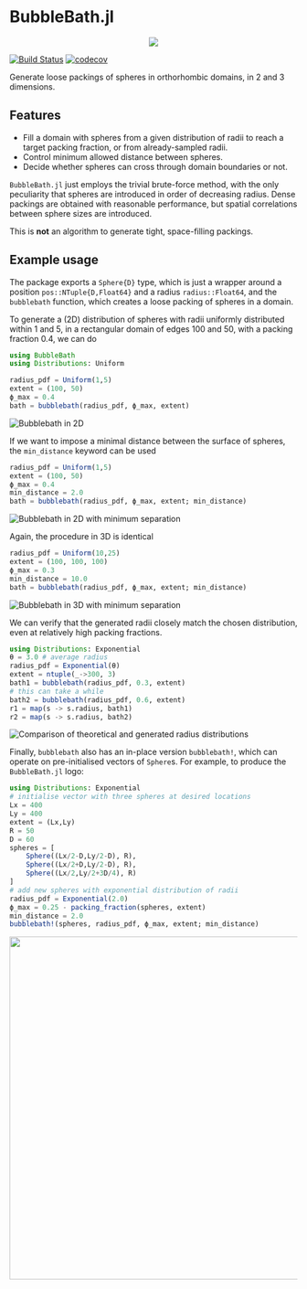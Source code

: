 # BubbleBath.jl

<p align="center" width="100%">
<img src="examples/bubblebath_logo.svg">
</p>

[![Build Status](https://github.com/mastrof/BubbleBath.jl/workflows/CI/badge.svg)](https://github.com/mastrof/BubbleBath.jl/actions)
[![codecov](https://codecov.io/gh/mastrof/BubbleBath.jl/branch/main/graphs/badge.svg)](https://codecov.io/gh/mastrof/BubbleBath.jl)

Generate loose packings of spheres in orthorhombic domains, in 2 and 3 dimensions.


## Features
* Fill a domain with spheres from a given distribution of radii to reach a target
    packing fraction, or from already-sampled radii.
* Control minimum allowed distance between spheres.
* Decide whether spheres can cross through domain boundaries or not.

`BubbleBath.jl` just employs the trivial brute-force method,
with the only peculiarity that spheres are introduced in
order of decreasing radius.
Dense packings are obtained with reasonable performance,
but spatial correlations between sphere sizes are introduced.

This is **not** an algorithm to generate tight, space-filling packings.

## Example usage
The package exports a `Sphere{D}` type, which is just a wrapper around a 
position `pos::NTuple{D,Float64}` and a radius `radius::Float64`, and
the `bubblebath` function, which creates a loose packing of spheres in a domain.

To generate a (2D) distribution of spheres with radii uniformly distributed
within 1 and 5, in a rectangular domain of edges 100 and 50,
with a packing fraction 0.4, we can do
```julia
using BubbleBath
using Distributions: Uniform

radius_pdf = Uniform(1,5)
extent = (100, 50)
ϕ_max = 0.4
bath = bubblebath(radius_pdf, ϕ_max, extent)
```
![Bubblebath in 2D](examples/2d.svg)

If we want to impose a minimal distance between the surface of spheres,
the `min_distance` keyword can be used
```julia
radius_pdf = Uniform(1,5)
extent = (100, 50)
ϕ_max = 0.4
min_distance = 2.0
bath = bubblebath(radius_pdf, ϕ_max, extent; min_distance)
```
![Bubblebath in 2D with minimum separation](examples/2d_mindist.svg)

Again, the procedure in 3D is identical
```julia
radius_pdf = Uniform(10,25)
extent = (100, 100, 100)
ϕ_max = 0.3
min_distance = 10.0
bath = bubblebath(radius_pdf, ϕ_max, extent; min_distance)
```
![Bubblebath in 3D with minimum separation](examples/3d_mindist.svg)

We can verify that the generated radii closely match the chosen distribution, even at relatively high packing fractions.
```julia
using Distributions: Exponential
θ = 3.0 # average radius
radius_pdf = Exponential(θ)
extent = ntuple(_->300, 3)
bath1 = bubblebath(radius_pdf, 0.3, extent)
# this can take a while
bath2 = bubblebath(radius_pdf, 0.6, extent)
r1 = map(s -> s.radius, bath1)
r2 = map(s -> s.radius, bath2)
```
![Comparison of theoretical and generated radius distributions](examples/radius_pdf.svg)

Finally, `bubblebath` also has an in-place version `bubblebath!`, which can operate on pre-initialised
vectors of `Sphere`s.
For example, to produce the `BubbleBath.jl` logo:
```julia
using Distributions: Exponential
# initialise vector with three spheres at desired locations
Lx = 400
Ly = 400
extent = (Lx,Ly)
R = 50
D = 60
spheres = [
    Sphere((Lx/2-D,Ly/2-D), R),
    Sphere((Lx/2+D,Ly/2-D), R),
    Sphere((Lx/2,Ly/2+3D/4), R)
]
# add new spheres with exponential distribution of radii
radius_pdf = Exponential(2.0)
ϕ_max = 0.25 - packing_fraction(spheres, extent)
min_distance = 2.0
bubblebath!(spheres, radius_pdf, ϕ_max, extent; min_distance)
```
<img src="examples/2d_inplace.svg" width="600">